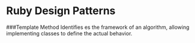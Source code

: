 # Ruby Design Patterns


###Template Method
Identifies es the framework of an algorithm, allowing implementing classes to define the actual behavior.
